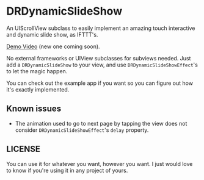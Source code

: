 DRDynamicSlideShow
==================

An UIScrollView subclass to easily implement an amazing touch interactive and dynamic slide show, as IFTTT's.

[Demo Video](https://vimeo.com/75512444) (new one coming soon).

No external frameworks or UIView subclasses for subviews needed. Just add a `DRDynamicSlideShow` to your view, and use `DRDynamicSlideShowEffect`'s to let the magic happen.

You can check out the example app if you want so you can figure out how it's exactly implemented.

## Known issues

- The animation used to go to next page by tapping the view does not consider `DRDynamicSlideShowEffect`'s `delay` property.

## LICENSE

You can use it for whatever you want, however you want. I just would love to know if you're using it in any project of yours.